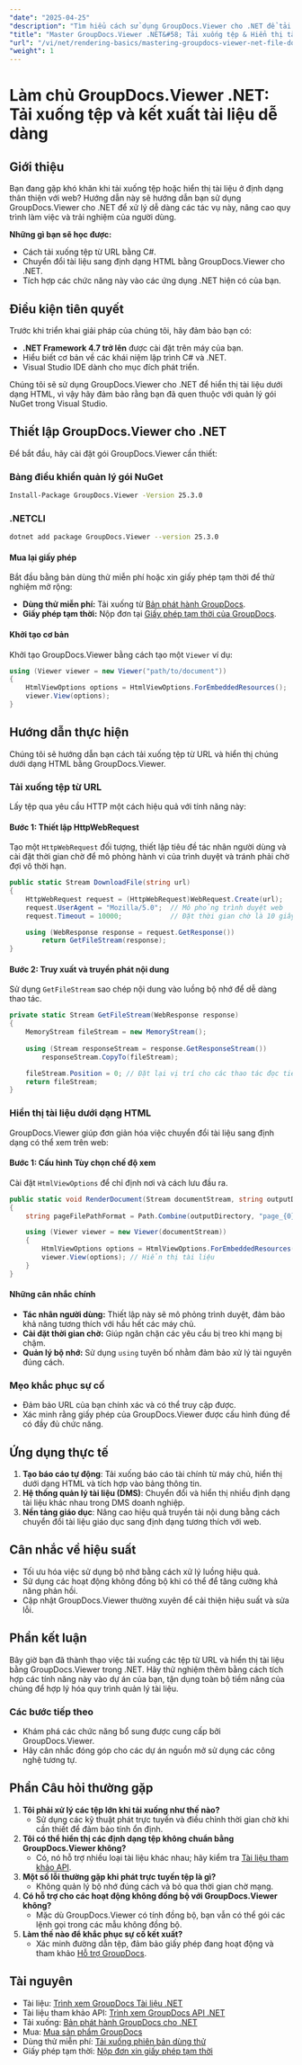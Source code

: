 ```yaml
---
"date": "2025-04-25"
"description": "Tìm hiểu cách sử dụng GroupDocs.Viewer cho .NET để tải xuống các tệp từ URL và hiển thị chúng dưới dạng HTML, cải thiện các ứng dụng .NET của bạn với khả năng quản lý tài liệu hợp lý."
"title": "Master GroupDocs.Viewer .NET&#58; Tải xuống tệp & Hiển thị tài liệu HTML dễ dàng"
"url": "/vi/net/rendering-basics/mastering-groupdocs-viewer-net-file-download-html-rendering/"
"weight": 1
---
```


# Làm chủ GroupDocs.Viewer .NET: Tải xuống tệp và kết xuất tài liệu dễ dàng

## Giới thiệu

Bạn đang gặp khó khăn khi tải xuống tệp hoặc hiển thị tài liệu ở định dạng thân thiện với web? Hướng dẫn này sẽ hướng dẫn bạn sử dụng GroupDocs.Viewer cho .NET để xử lý dễ dàng các tác vụ này, nâng cao quy trình làm việc và trải nghiệm của người dùng.

**Những gì bạn sẽ học được:**
- Cách tải xuống tệp từ URL bằng C#.
- Chuyển đổi tài liệu sang định dạng HTML bằng GroupDocs.Viewer cho .NET.
- Tích hợp các chức năng này vào các ứng dụng .NET hiện có của bạn.

## Điều kiện tiên quyết
Trước khi triển khai giải pháp của chúng tôi, hãy đảm bảo bạn có:
- **.NET Framework 4.7 trở lên** được cài đặt trên máy của bạn.
- Hiểu biết cơ bản về các khái niệm lập trình C# và .NET.
- Visual Studio IDE dành cho mục đích phát triển.

Chúng tôi sẽ sử dụng GroupDocs.Viewer cho .NET để hiển thị tài liệu dưới dạng HTML, vì vậy hãy đảm bảo rằng bạn đã quen thuộc với quản lý gói NuGet trong Visual Studio.

## Thiết lập GroupDocs.Viewer cho .NET
Để bắt đầu, hãy cài đặt gói GroupDocs.Viewer cần thiết:

### Bảng điều khiển quản lý gói NuGet
```bash
Install-Package GroupDocs.Viewer -Version 25.3.0
```

### .NETCLI
```bash
dotnet add package GroupDocs.Viewer --version 25.3.0
```

#### Mua lại giấy phép
Bắt đầu bằng bản dùng thử miễn phí hoặc xin giấy phép tạm thời để thử nghiệm mở rộng:
- **Dùng thử miễn phí:** Tải xuống từ [Bản phát hành GroupDocs](https://releases.groupdocs.com/viewer/net/).
- **Giấy phép tạm thời:** Nộp đơn tại [Giấy phép tạm thời của GroupDocs](https://purchase.groupdocs.com/temporary-license/).

#### Khởi tạo cơ bản
Khởi tạo GroupDocs.Viewer bằng cách tạo một `Viewer` ví dụ:
```csharp
using (Viewer viewer = new Viewer("path/to/document"))
{
    HtmlViewOptions options = HtmlViewOptions.ForEmbeddedResources();
    viewer.View(options);
}
```

## Hướng dẫn thực hiện
Chúng tôi sẽ hướng dẫn bạn cách tải xuống tệp từ URL và hiển thị chúng dưới dạng HTML bằng GroupDocs.Viewer.

### Tải xuống tệp từ URL
Lấy tệp qua yêu cầu HTTP một cách hiệu quả với tính năng này:

#### Bước 1: Thiết lập HttpWebRequest
Tạo một `HttpWebRequest` đối tượng, thiết lập tiêu đề tác nhân người dùng và cài đặt thời gian chờ để mô phỏng hành vi của trình duyệt và tránh phải chờ đợi vô thời hạn.
```csharp
public static Stream DownloadFile(string url)
{
    HttpWebRequest request = (HttpWebRequest)WebRequest.Create(url);
    request.UserAgent = "Mozilla/5.0";  // Mô phỏng trình duyệt web
    request.Timeout = 10000;            // Đặt thời gian chờ là 10 giây

    using (WebResponse response = request.GetResponse())
        return GetFileStream(response);
}
```

#### Bước 2: Truy xuất và truyền phát nội dung
Sử dụng `GetFileStream` sao chép nội dung vào luồng bộ nhớ để dễ dàng thao tác.
```csharp
private static Stream GetFileStream(WebResponse response)
{
    MemoryStream fileStream = new MemoryStream();
    
    using (Stream responseStream = response.GetResponseStream())
        responseStream.CopyTo(fileStream);

    fileStream.Position = 0; // Đặt lại vị trí cho các thao tác đọc tiếp theo.
    return fileStream;
}
```

### Hiển thị tài liệu dưới dạng HTML
GroupDocs.Viewer giúp đơn giản hóa việc chuyển đổi tài liệu sang định dạng có thể xem trên web:

#### Bước 1: Cấu hình Tùy chọn chế độ xem
Cài đặt `HtmlViewOptions` để chỉ định nơi và cách lưu đầu ra.
```csharp
public static void RenderDocument(Stream documentStream, string outputDirectory)
{
    string pageFilePathFormat = Path.Combine(outputDirectory, "page_{0}.html");

    using (Viewer viewer = new Viewer(documentStream))
    {
        HtmlViewOptions options = HtmlViewOptions.ForEmbeddedResources(pageFilePathFormat);
        viewer.View(options); // Hiển thị tài liệu
    }
}
```

#### Những cân nhắc chính
- **Tác nhân người dùng:** Thiết lập này sẽ mô phỏng trình duyệt, đảm bảo khả năng tương thích với hầu hết các máy chủ.
- **Cài đặt thời gian chờ:** Giúp ngăn chặn các yêu cầu bị treo khi mạng bị chậm.
- **Quản lý bộ nhớ:** Sử dụng `using` tuyên bố nhằm đảm bảo xử lý tài nguyên đúng cách.

### Mẹo khắc phục sự cố
- Đảm bảo URL của bạn chính xác và có thể truy cập được.
- Xác minh rằng giấy phép của GroupDocs.Viewer được cấu hình đúng để có đầy đủ chức năng.

## Ứng dụng thực tế
1. **Tạo báo cáo tự động**: Tải xuống báo cáo tài chính từ máy chủ, hiển thị dưới dạng HTML và tích hợp vào bảng thông tin.
2. **Hệ thống quản lý tài liệu (DMS)**: Chuyển đổi và hiển thị nhiều định dạng tài liệu khác nhau trong DMS doanh nghiệp.
3. **Nền tảng giáo dục**: Nâng cao hiệu quả truyền tải nội dung bằng cách chuyển đổi tài liệu giáo dục sang định dạng tương thích với web.

## Cân nhắc về hiệu suất
- Tối ưu hóa việc sử dụng bộ nhớ bằng cách xử lý luồng hiệu quả.
- Sử dụng các hoạt động không đồng bộ khi có thể để tăng cường khả năng phản hồi.
- Cập nhật GroupDocs.Viewer thường xuyên để cải thiện hiệu suất và sửa lỗi.

## Phần kết luận
Bây giờ bạn đã thành thạo việc tải xuống các tệp từ URL và hiển thị tài liệu bằng GroupDocs.Viewer trong .NET. Hãy thử nghiệm thêm bằng cách tích hợp các tính năng này vào dự án của bạn, tận dụng toàn bộ tiềm năng của chúng để hợp lý hóa quy trình quản lý tài liệu.

### Các bước tiếp theo
- Khám phá các chức năng bổ sung được cung cấp bởi GroupDocs.Viewer.
- Hãy cân nhắc đóng góp cho các dự án nguồn mở sử dụng các công nghệ tương tự.

## Phần Câu hỏi thường gặp
1. **Tôi phải xử lý các tệp lớn khi tải xuống như thế nào?**
   - Sử dụng các kỹ thuật phát trực tuyến và điều chỉnh thời gian chờ khi cần thiết để đảm bảo tính ổn định.
2. **Tôi có thể hiển thị các định dạng tệp không chuẩn bằng GroupDocs.Viewer không?**
   - Có, nó hỗ trợ nhiều loại tài liệu khác nhau; hãy kiểm tra [Tài liệu tham khảo API](https://reference.groupdocs.com/viewer/net/).
3. **Một số lỗi thường gặp khi phát trực tuyến tệp là gì?**
   - Không quản lý bộ nhớ đúng cách và bỏ qua thời gian chờ mạng.
4. **Có hỗ trợ cho các hoạt động không đồng bộ với GroupDocs.Viewer không?**
   - Mặc dù GroupDocs.Viewer có tính đồng bộ, bạn vẫn có thể gói các lệnh gọi trong các mẫu không đồng bộ.
5. **Làm thế nào để khắc phục sự cố kết xuất?**
   - Xác minh đường dẫn tệp, đảm bảo giấy phép đang hoạt động và tham khảo [Hỗ trợ GroupDocs](https://forum.groupdocs.com/c/viewer/9).

## Tài nguyên
- Tài liệu: [Trình xem GroupDocs Tài liệu .NET](https://docs.groupdocs.com/viewer/net/)
- Tài liệu tham khảo API: [Trình xem GroupDocs API .NET](https://reference.groupdocs.com/viewer/net/)
- Tải xuống: [Bản phát hành GroupDocs cho .NET](https://releases.groupdocs.com/viewer/net/)
- Mua: [Mua sản phẩm GroupDocs](https://purchase.groupdocs.com/buy)
- Dùng thử miễn phí: [Tải xuống phiên bản dùng thử](https://releases.groupdocs.com/viewer/net/)
- Giấy phép tạm thời: [Nộp đơn xin giấy phép tạm thời](https://purchase.groupdocs.com/temporary-license/)